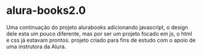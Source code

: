 # alura-books2.0
Uma continuação do projeto alurabooks adicionando javascript, o design dele esta um pouco diferente, mas por ser um projeto focado em js, o html e css já estavam prontos. projeto criado para fins de estudo com o apoio de uma instrutora da Alura.
